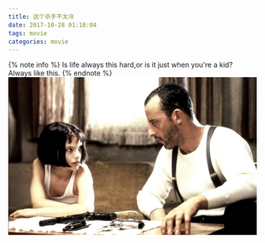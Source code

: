 ```yaml
---
title: 这个杀手不太冷
date: 2017-10-28 01:18:04
tags: movie
categories: movie
---
```

{% note info %}
Is life always this hard,or is it just when you're a kid?
Always like this.
{% endnote %}
![image-20200205233206998](../pics/image-20200205233206998.png)

<!-- more -->
<!--请开始装逼-->
<!--对不起，到时间了，请停止装逼-->


